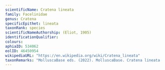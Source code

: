 ```yaml
---
scientificName: Cratena lineata
family: Facelinidae
genus: Cratena
specificEpithet: lineata
taxonRank: species
scientificNameAuthorship: (Eliot, 1905)
identificationQualifier: 
colours:
aphiaID: 534062
eolID: 46450954
wikipediaURL: "https://en.wikipedia.org/wiki/Cratena_lineata"
taxonRemarks: "MolluscaBase eds. (2022). MolluscaBase. Cratena lineata (Eliot, 1905). Accessed through: World Register of Marine Species at: https://www.marinespecies.org/aphia.php?p=taxdetails&id=534062 on 2022-02-24"
---
```

